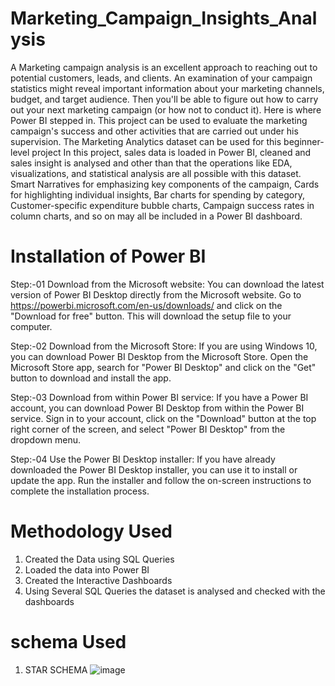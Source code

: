 # Marketing_Campaign_Insights_Analysis

A Marketing campaign analysis is an excellent approach to reaching out to potential customers, leads, and clients. An examination of your campaign statistics might reveal important information about your marketing channels, budget, and target audience. Then you'll be able to figure out how to carry out your next marketing campaign (or how not to conduct it). Here is where Power BI stepped in.
This project can be used to evaluate the marketing campaign's success and other activities that are carried out under his supervision. The Marketing Analytics dataset can be used for this beginner-level project In this project, sales data is loaded in Power BI, cleaned and sales insight is analysed and other than that the operations like EDA, visualizations, and statistical analysis are all possible with this dataset. Smart Narratives for emphasizing key components of the campaign, Cards for highlighting individual insights, Bar charts for spending by category, Customer-specific expenditure bubble charts, Campaign success rates in column charts, and so on may all be included in a Power BI dashboard.
               
# Installation of Power BI
Step:-01 Download from the Microsoft website: You can download the latest version of Power BI Desktop directly from the Microsoft website. Go to
         https://powerbi.microsoft.com/en-us/downloads/ and click on the "Download for free" button. This will download the setup file to your computer.

Step:-02 Download from the Microsoft Store: If you are using Windows 10, you can download Power BI Desktop from the Microsoft Store. Open the Microsoft Store app, search          for "Power BI Desktop" and click on the "Get" button to download and install the app.

Step:-03 Download from within Power BI service: If you have a Power BI account, you can download Power BI Desktop from within the Power BI service. Sign in to your                account, click on the "Download" button at the top right corner of the screen, and select "Power BI Desktop" from the dropdown menu.

Step:-04 Use the Power BI Desktop installer: If you have already downloaded the Power BI Desktop installer, you can use it to install or update the app. Run the                  installer and follow the on-screen instructions to complete the installation process.

# Methodology Used
1. Created the Data using SQL Queries
2. Loaded the data into Power BI 
3. Created the Interactive Dashboards
4. Using Several SQL Queries the dataset is analysed and checked with the dashboards

# schema Used 
1. STAR SCHEMA
![image](https://user-images.githubusercontent.com/82249340/225065623-715f6ffa-30b5-4745-a568-e38e47adabaa.png)
